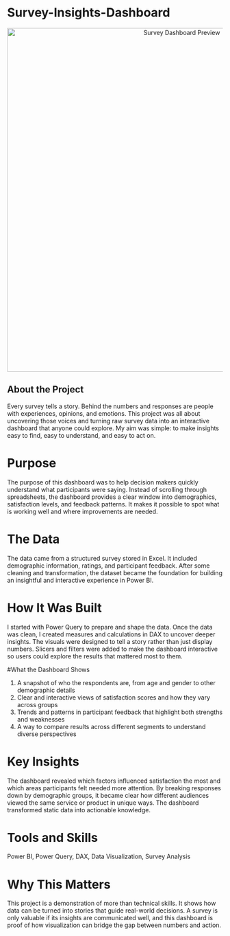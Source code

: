# Survey-Insights-Dashboard

<p align="center">
  <img src="images/Screenshot 2025-09-03 143249.png" alt="Survey Dashboard Preview" width="800"/>
</p>  


## About the Project
Every survey tells a story. Behind the numbers and responses are people with experiences, opinions, and emotions. This project was all about uncovering those voices and turning raw survey data into an interactive dashboard that anyone could explore. My aim was simple: to make insights easy to find, easy to understand, and easy to act on.

# Purpose
The purpose of this dashboard was to help decision makers quickly understand what participants were saying. Instead of scrolling through spreadsheets, the dashboard provides a clear window into demographics, satisfaction levels, and feedback patterns. It makes it possible to spot what is working well and where improvements are needed.

# The Data
The data came from a structured survey stored in Excel. It included demographic information, ratings, and participant feedback. After some cleaning and transformation, the dataset became the foundation for building an insightful and interactive experience in Power BI.

# How It Was Built
I started with Power Query to prepare and shape the data. Once the data was clean, I created measures and calculations in DAX to uncover deeper insights. The visuals were designed to tell a story rather than just display numbers. Slicers and filters were added to make the dashboard interactive so users could explore the results that mattered most to them.

#What the Dashboard Shows
1. A snapshot of who the respondents are, from age and gender to other demographic details
2. Clear and interactive views of satisfaction scores and how they vary across groups
3. Trends and patterns in participant feedback that highlight both strengths and weaknesses
4. A way to compare results across different segments to understand diverse perspectives

# Key Insights
The dashboard revealed which factors influenced satisfaction the most and which areas participants felt needed more attention. By breaking responses down by demographic groups, it became clear how different audiences viewed the same service or product in unique ways. The dashboard transformed static data into actionable knowledge.

# Tools and Skills
Power BI, Power Query, DAX, Data Visualization, Survey Analysis

# Why This Matters
This project is a demonstration of more than technical skills. It shows how data can be turned into stories that guide real-world decisions. A survey is only valuable if its insights are communicated well, and this dashboard is proof of how visualization can bridge the gap between numbers and action.
